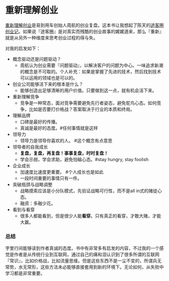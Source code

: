 # 重新理解创业

[重新理解创业](https://book.douban.com/subject/30365007/)是易到用车创始人周航的创业复盘。这本书让我想起了陈天的[途客圈创业记](https://book.douban.com/subject/26739566/)。如果说『途客圈』是对真实而残酷的创业故事的娓娓道来，那么『重新』就是从另外一种维度来思考创业过程的得与失。

对我的启发如下：

- 概念驱动还是问题驱动？
  - 周航认为创业需要『问题驱动』，以解决客户的问题为中心。一味追求新潮的概念是不可取的。个人补充：如果是掌握了先进的技术，然后找到技术可以运用的领域也是可以的。
- 创业公司能够活下来的根本是什么？
  - 能够创造出足够清晰的用户价值。只要做到这一点，就有机会活下来。
- 重新理解竞争
  - 竞争是一种常态，面对竞争需要避免先行者姿态，避免鸵鸟心态。如何竞争，比如是否要打价格战？答案取决于行业的本质和终局。
- 理解品牌
  - 口碑是最好的传播。
  - 真诚是最好的态度。#任何事情就是这样
- 领导力
  - 领导力是领导你喜欢的人。 #这个概念有点意思
- 领导者的自我成长
  - **复盘，复盘，再复盘！事事复盘，时时复盘！**
  - 学会示弱，学会求助，避免怕输心态。#stay hungry, stay foolish
- 企业成长
  - 加速度比速度更重要。 #个人成长也是如此
  - 一段时间重要的事情只有一件。
- 突破瓶颈与战略调整
  - 战略摸索应该是小分队模式，先验证战略可行性，而不是all in式的赌徒心态。
  - 融资：多融少花。
- 看到与看穿
  - 很多人都能看到，但是很少人能**看穿**。只有真正的看穿，才敢大赌，才能大赢。

### 总结

字里行间能够读到作者真诚的态度。书中有非常多有启发的内容，不过我的一个感觉是作者是从传统行业到互联网，通过自己的痛和泪认识到了很多所谓的互联网『常识』，比如价格战，比如流量思维。但是这些东西不是一尘不变的，所谓兵无常势，水无常形，这些方法未必能够直接套用到新的环境下。无论如何，从失败中学习都是非常重要。

